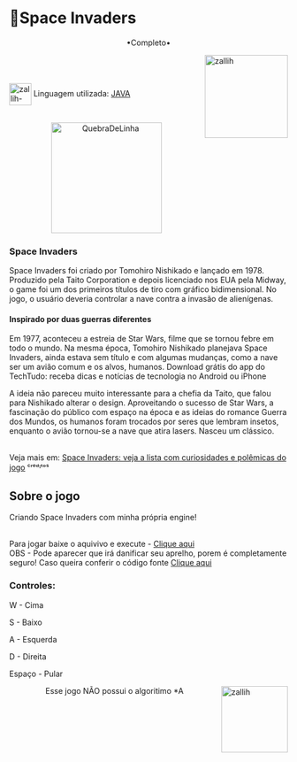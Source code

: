 # 👾Space Invaders

<p align="middle">•Completo•</p>

<img align="right" alt="zallih" width="150" src="https://media.discordapp.net/attachments/783761333358166056/872618413040730133/WhatsApp_Image_2021-08-04_at_19.42.37.jpeg?width=370&height=370">
  <br><br>
<div style="display: inline_block"><br>
 
  <img align="center" alt="zallih-JAVA" height="40" width="40" src="https://cdn.jsdelivr.net/gh/devicons/devicon/icons/java/java-original.svg">
  Linguagem utilizada: <a href="https://www.java.com/">JAVA</a><br><br>


  <p align="middle">
  <img width="200" alt="QuebraDeLinha" src="https://media.discordapp.net/attachments/783761333358166056/875852044928425984/divider-2461548_640.png">
  </p>
  
  <h3>Space Invaders</h3>
Space Invaders foi criado por Tomohiro Nishikado e lançado em 1978. Produzido pela Taito Corporation e depois licenciado nos EUA pela Midway, o game foi um dos primeiros títulos de tiro com gráfico bidimensional. No jogo, o usuário deveria controlar a nave contra a invasão de alienígenas.
  
  
  <h4>Inspirado por duas guerras diferentes</h4>

  Em 1977, aconteceu a estreia de Star Wars, filme que se tornou febre em todo o mundo. Na mesma época, Tomohiro Nishikado planejava Space Invaders, ainda estava sem título e com algumas mudanças, como a nave ser um avião comum e os alvos, humanos.
Download grátis do app do TechTudo: receba dicas e notícias de tecnologia no Android ou iPhone

  
  A ideia não pareceu muito interessante para a chefia da Taito, que falou para Nishikado alterar o design. Aproveitando o sucesso de Star Wars, a fascinação do público com espaço na época e as ideias do romance Guerra dos Mundos, os humanos foram trocados por seres que lembram insetos, enquanto o avião tornou-se a nave que atira lasers. Nasceu um clássico.
  <br><br>
  
  Veja mais em: <a href ="https://www.techtudo.com.br/noticias/2016/03/space-invaders-veja-lista-com-curiosidades-e-polemicas-do-jogo.ghtml">Space Invaders: veja a lista com curiosidades e polêmicas do jogo</a> ᶜʳᵉᵈᶦᵗᵒˢ
  <p align="middle">
    
<div>
  <h2>Sobre o jogo</h2>
  
  Criando Space Invaders com minha própria engine!
   <br><br>

  Para jogar baixe o aquivivo e execute - <a href="">Clique aqui </a>
  <br>
  OBS - Pode aparecer que irá danificar seu aprelho, porem é completamente seguro! Caso queira conferir o código fonte <a href=""> Clique aqui </a>

  <h3>Controles:</h3>
  
  W - Cima
  
  S - Baixo 
  
  A - Esquerda
  
  D - Direita
  
  Espaço - Pular
</div>

  <img align="right" alt="zallih" width="120" src="https://cdn.discordapp.com/attachments/882354770709479427/885547375156944906/my-octocat-1631200526625.png">
 <p align="middle">  Esse jogo NÃO possui o algoritimo *A</p>

